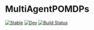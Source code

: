 # MultiAgentPOMDPs

[![Stable](https://img.shields.io/badge/docs-stable-blue.svg)](https://rejuvyesh.github.io/MultiAgentPOMDPs.jl/stable)
[![Dev](https://img.shields.io/badge/docs-dev-blue.svg)](https://rejuvyesh.github.io/MultiAgentPOMDPs.jl/dev)
[![Build Status](https://github.com/rejuvyesh/MultiAgentPOMDPs.jl/workflows/CI/badge.svg)](https://github.com/rejuvyesh/MultiAgentPOMDPs.jl/actions)
